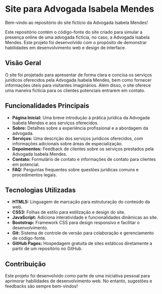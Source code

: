 # Site para Advogada Isabela Mendes

Bem-vindo ao repositório do site fictício da Advogada Isabela Mendes!

Este repositório contém o código-fonte do site criado para simular a presença online de uma advogada fictícia, no caso, a Advogada Isabela Mendes. Este projeto foi desenvolvido com o propósito de demonstrar habilidades em desenvolvimento web e design de interface.

## Visão Geral

O site foi projetado para apresentar de forma clara e concisa os serviços jurídicos oferecidos pela Advogada Isabela Mendes, bem como fornecer informações úteis para visitantes imaginários. Além disso, o site oferece uma maneira fictícia para os clientes potenciais entrarem em contato.

## Funcionalidades Principais

- **Página Inicial:** Uma breve introdução à prática jurídica da Advogada Isabela Mendes e aos serviços oferecidos.
- **Sobre:** Detalhes sobre a experiência profissional e a abordagem da advogada.
- **Serviços:** Uma descrição dos serviços jurídicos oferecidos, com informações adicionais sobre áreas de especialização.
- **Depoimentos:** Feedback de clientes sobre os serviços prestados pela Advogada Isabela Mendes.
- **Contato:** Formulário de contato e informações de contato para clientes em potencial.
- **FAQ:** Perguntas frequentes sobre questões jurídicas comuns e procedimentos legais.

## Tecnologias Utilizadas

- **HTML5:** Linguagem de marcação para estruturação do conteúdo da web.
- **CSS3:** Folhas de estilo para estilização e design do site.
- **JavaScript:** Adiciona interatividade e funcionalidades dinâmicas ao site.
- **Bootstrap:** Framework CSS para design responsivo e facilitar o desenvolvimento.
- **Git:** Sistema de controle de versão para colaboração e gerenciamento de código-fonte.
- **GitHub Pages:** Hospedagem gratuita de sites estáticos diretamente a partir de um repositório no GitHub.

## Contribuição

Este projeto foi desenvolvido como parte de uma iniciativa pessoal para aprimorar habilidades de desenvolvimento web. No entanto, sugestões e feedbacks são sempre bem-vindos!

